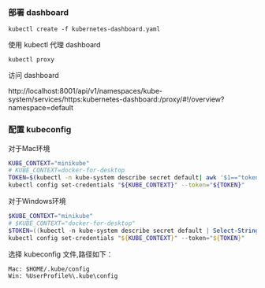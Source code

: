 ### 部署 dashboard
```
kubectl create -f kubernetes-dashboard.yaml
```
使用 kubectl 代理 dashboard
```
kubectl proxy
```
访问 dashboard

http://localhost:8001/api/v1/namespaces/kube-system/services/https:kubernetes-dashboard:/proxy/#!/overview?namespace=default

### 配置 kubeconfig
对于Mac环境
```sh
KUBE_CONTEXT="minikube"
# KUBE_CONTEXT=docker-for-desktop
TOKEN=$(kubectl -n kube-system describe secret default| awk '$1=="token:"{print $2}')
kubectl config set-credentials "${KUBE_CONTEXT}" --token="${TOKEN}"
```
对于Windows环境
```ps1
$KUBE_CONTEXT="minikube"
# $KUBE_CONTEXT="docker-for-desktop"
$TOKEN=((kubectl -n kube-system describe secret default | Select-String "token:") -split " +")[1]
kubectl config set-credentials "${KUBE_CONTEXT}" --token="${TOKEN}"
```
选择 kubeconfig 文件,路径如下：
```
Mac: $HOME/.kube/config
Win: %UserProfile%\.kube\config
```